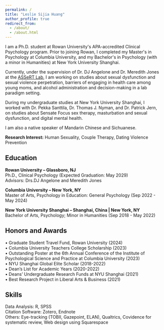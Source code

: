 ```yaml
---
permalink: /
title: "Leslie Sijia Huang"
author_profile: true
redirect_from: 
  - /about/
  - /about.html
---
```


I am a Ph.D. student at Rowan University's APA-accredited Clinical Psychology program. Prior to joining Rowan, I completed my Master's in Psychology at Columbia University, and my Bachelor's in Psychology (with a minor in Humanities) at New York University Shanghai.

Currently, under the supervision of Dr. DJ Angelone and Dr. Meredith Jones at the [ASSeRT Lab](https://www.rowanassert.com), I am working on studies about sexual dysfunction and sexual violence perpetration, barriers of engaging in health care among young moms, and alcohol administration and decision-making in a lab paradigm setting.

During my undergraduate studies at New York University Shanghai, I worked with Dr. Pekka Santtila, Dr. Thomas J. Nyman, and Dr. Patrick Jern, on studies about Sensate Focus sex therapy, masturbation and sexual dysfunction, and digital mental health.

I am also a native speaker of Mandarin Chinese and Sichuanese.

**Research Interest:** Human Sexuality, Couple Therapy, Dating Violence Prevention 


**Education**<br />
---
**Rowan University – Glassboro, NJ**<br />
Ph.D., Clinical Psychology (Expected Graduation: May 2029) <br />
Advisors: Drs.DJ Angelone and Meredith Jones<br />

**Columbia University – New York, NY**<br />
Master of Arts, Psychology in Education: General Psychology (Sep 2022 - May 2024)  <br />

**New York University Shanghai – Shanghai, China | New York, NY**<br />
Bachelor of Arts, Psychology; Minor in Humanities (Sep 2018 - May 2022) <br />


**Honors and Awards**
---
• Graduate Student Travel Fund, Rowan University (2024)<br />
• Columbia University Teachers College Scholarship (2023)<br />
• Outstanding Poster at the 6th Annual Conference of the Institute of Psychological Science and Practice at Columbia University (2023)<br />
• NYU Shanghai Global Elite Scholar (2018-2022)<br />
• Dean’s List for Academic Years (2020-2022)<br />
• Deans’ Undergraduate Research Funds at NYU Shanghai (2021)<br />
• Best Research Project in Liberal Arts & Business (2021)<br />


**Skills**
---
Data Analysis: R, SPSS<br />
Citation Software: Zotero, Endnote<br />
Others: Eye-tracking (TOBII, Gazepoint, ELAN), Qualtrics, Covidence for systematic review, Web design using Squarespace<br />
